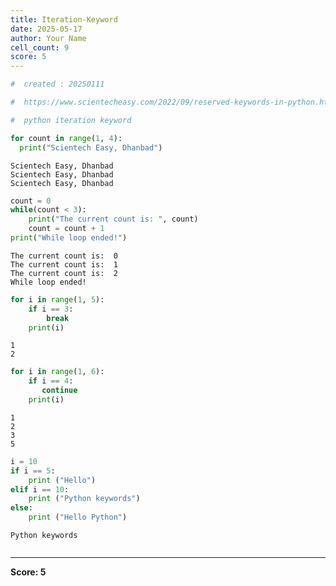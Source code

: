```yaml
---
title: Iteration-Keyword
date: 2025-05-17
author: Your Name
cell_count: 9
score: 5
---
```


```python
#  created : 20250111
```


```python
#  https://www.scientecheasy.com/2022/09/reserved-keywords-in-python.html/
```


```python
#  python iteration keyword

```


```python
for count in range(1, 4):
  print("Scientech Easy, Dhanbad")
```

    Scientech Easy, Dhanbad
    Scientech Easy, Dhanbad
    Scientech Easy, Dhanbad



```python
count = 0
while(count < 3):
    print("The current count is: ", count)
    count = count + 1
print("While loop ended!")
```

    The current count is:  0
    The current count is:  1
    The current count is:  2
    While loop ended!



```python
for i in range(1, 5):
    if i == 3:
        break
    print(i)
```

    1
    2



```python
for i in range(1, 6):
    if i == 4:
       continue
    print(i)
```

    1
    2
    3
    5



```python
i = 10
if i == 5:
    print ("Hello")
elif i == 10:
    print ("Python keywords")
else:
    print ("Hello Python")
```

    Python keywords



```python

```


---
**Score: 5**